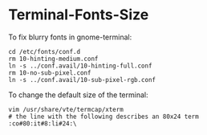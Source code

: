 # Terminal-Fonts-Size

To fix blurry fonts in gnome-terminal:

    cd /etc/fonts/conf.d
    rm 10-hinting-medium.conf
    ln -s ../conf.avail/10-hinting-full.conf
    rm 10-no-sub-pixel.conf
    ln -s ../conf.avail/10-sub-pixel-rgb.conf

To change the default size of the terminal:

    vim /usr/share/vte/termcap/xterm
    # the line with the following describes an 80x24 term
    :co#80:it#8:li#24:\
